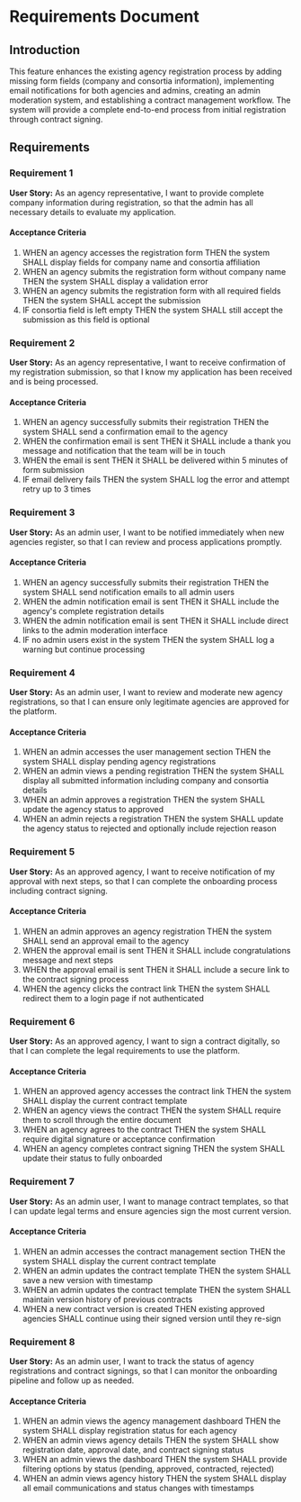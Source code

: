 # Requirements Document

## Introduction

This feature enhances the existing agency registration process by adding missing form fields (company and consortia information), implementing email notifications for both agencies and admins, creating an admin moderation system, and establishing a contract management workflow. The system will provide a complete end-to-end process from initial registration through contract signing.

## Requirements

### Requirement 1

**User Story:** As an agency representative, I want to provide complete company information during registration, so that the admin has all necessary details to evaluate my application.

#### Acceptance Criteria

1. WHEN an agency accesses the registration form THEN the system SHALL display fields for company name and consortia affiliation
2. WHEN an agency submits the registration form without company name THEN the system SHALL display a validation error
3. WHEN an agency submits the registration form with all required fields THEN the system SHALL accept the submission
4. IF consortia field is left empty THEN the system SHALL still accept the submission as this field is optional

### Requirement 2

**User Story:** As an agency representative, I want to receive confirmation of my registration submission, so that I know my application has been received and is being processed.

#### Acceptance Criteria

1. WHEN an agency successfully submits their registration THEN the system SHALL send a confirmation email to the agency
2. WHEN the confirmation email is sent THEN it SHALL include a thank you message and notification that the team will be in touch
3. WHEN the email is sent THEN it SHALL be delivered within 5 minutes of form submission
4. IF email delivery fails THEN the system SHALL log the error and attempt retry up to 3 times

### Requirement 3

**User Story:** As an admin user, I want to be notified immediately when new agencies register, so that I can review and process applications promptly.

#### Acceptance Criteria

1. WHEN an agency successfully submits their registration THEN the system SHALL send notification emails to all admin users
2. WHEN the admin notification email is sent THEN it SHALL include the agency's complete registration details
3. WHEN the admin notification email is sent THEN it SHALL include direct links to the admin moderation interface
4. IF no admin users exist in the system THEN the system SHALL log a warning but continue processing

### Requirement 4

**User Story:** As an admin user, I want to review and moderate new agency registrations, so that I can ensure only legitimate agencies are approved for the platform.

#### Acceptance Criteria

1. WHEN an admin accesses the user management section THEN the system SHALL display pending agency registrations
2. WHEN an admin views a pending registration THEN the system SHALL display all submitted information including company and consortia details
3. WHEN an admin approves a registration THEN the system SHALL update the agency status to approved
4. WHEN an admin rejects a registration THEN the system SHALL update the agency status to rejected and optionally include rejection reason

### Requirement 5

**User Story:** As an approved agency, I want to receive notification of my approval with next steps, so that I can complete the onboarding process including contract signing.

#### Acceptance Criteria

1. WHEN an admin approves an agency registration THEN the system SHALL send an approval email to the agency
2. WHEN the approval email is sent THEN it SHALL include congratulations message and next steps
3. WHEN the approval email is sent THEN it SHALL include a secure link to the contract signing process
4. WHEN the agency clicks the contract link THEN the system SHALL redirect them to a login page if not authenticated

### Requirement 6

**User Story:** As an approved agency, I want to sign a contract digitally, so that I can complete the legal requirements to use the platform.

#### Acceptance Criteria

1. WHEN an approved agency accesses the contract link THEN the system SHALL display the current contract template
2. WHEN an agency views the contract THEN the system SHALL require them to scroll through the entire document
3. WHEN an agency agrees to the contract THEN the system SHALL require digital signature or acceptance confirmation
4. WHEN an agency completes contract signing THEN the system SHALL update their status to fully onboarded

### Requirement 7

**User Story:** As an admin user, I want to manage contract templates, so that I can update legal terms and ensure agencies sign the most current version.

#### Acceptance Criteria

1. WHEN an admin accesses the contract management section THEN the system SHALL display the current contract template
2. WHEN an admin updates the contract template THEN the system SHALL save a new version with timestamp
3. WHEN an admin updates the contract template THEN the system SHALL maintain version history of previous contracts
4. WHEN a new contract version is created THEN existing approved agencies SHALL continue using their signed version until they re-sign

### Requirement 8

**User Story:** As an admin user, I want to track the status of agency registrations and contract signings, so that I can monitor the onboarding pipeline and follow up as needed.

#### Acceptance Criteria

1. WHEN an admin views the agency management dashboard THEN the system SHALL display registration status for each agency
2. WHEN an admin views agency details THEN the system SHALL show registration date, approval date, and contract signing status
3. WHEN an admin views the dashboard THEN the system SHALL provide filtering options by status (pending, approved, contracted, rejected)
4. WHEN an admin views agency history THEN the system SHALL display all email communications and status changes with timestamps